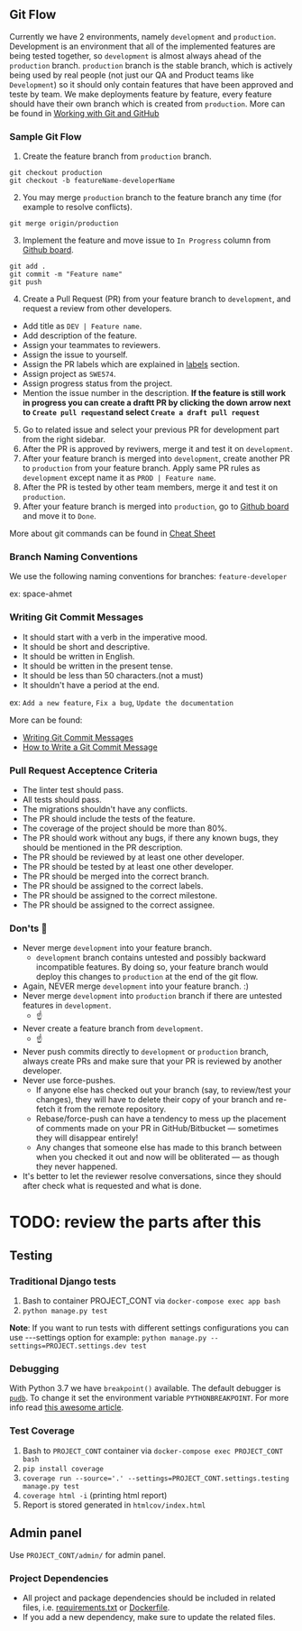 ## Git Flow

Currently we have 2 environments, namely `development` and `production`. Development is an environment that all of the implemented features are being tested together, so `development` is almost always ahead of the `production` branch. `production` branch is the stable branch, which is actively being used by real people (not just our QA and Product teams like `Development`) so it should only contain features that have been approved and teste by team. We make deployments feature by feature, every feature should have their own branch which is created from `production`.
More can be found in [Working with Git and GitHub](https://docs.djangoproject.com/en/dev/internals/contributing/writing-code/working-with-git/)

### Sample Git Flow

1. Create the feature branch from `production` branch.
  ```git
  git checkout production
  git checkout -b featureName-developerName
  ```
2. You may merge `production` branch to the feature branch any time (for example to resolve conflicts).
  ```git
  git merge origin/production
  ```
3. Implement the feature and move issue to `In Progress` column from [Github board](https://github.com/orgs/swe574-spring23/projects/1).
  ```git
  git add .
  git commit -m "Feature name"
  git push
  ```
4. Create a Pull Request (PR) from your feature branch to `development`, and request a review from other developers.
- Add title as `DEV | Feature name`.
- Add description of the feature.
- Assign your teammates to reviewers.
- Assign the issue to yourself.
- Assign the PR labels which are explained in [labels](https://github.com/swe574-spring23/SWE574/docs/github/labels.md) section.
- Assign project as `SWE574`.
- Assign progress status from the project.
- Mention the issue number in the description.
**If the feature is still work in progress you can create a draftt PR by clicking the down arrow next to `Create pull request`and select `Create a draft pull request`**
5. Go to related issue and select your previous PR for development part from the right sidebar.
6. After the PR is approved by reviwers, merge it and test it on `development`.
7. After your feature branch is merged into `development`, create another PR to `production` from your feature branch. Apply same PR rules as `development` except name it as `PROD | Feature name`.
8. After the PR is tested by other team members, merge it and test it on `production`.
9. After your feature branch is merged into `production`, go to [Github board](https://github.com/orgs/swe574-spring23/projects/1) and move it to `Done`.

More about git commands can be found in [Cheat Sheet](https://education.github.com/git-cheat-sheet-education.pdf)


### Branch Naming Conventions

We use the following naming conventions for branches: `feature-developer`

ex: space-ahmet

### Writing Git Commit Messages

- It should start with a verb in the imperative mood.
- It should be short and descriptive.
- It should be written in English.
- It should be written in the present tense.
- It should be less than 50 characters.(not a must)
- It shouldn't have a period at the end.

ex: `Add a new feature`, `Fix a bug`, `Update the documentation`

More can be found:
- [Writing Git Commit Messages](https://docs.djangoproject.com/en/dev/internals/contributing/writing-code/submitting-patches/#writing-git-commit-messages)
- [How to Write a Git Commit Message](https://cbea.ms/git-commit/)



### Pull Request Acceptence Criteria
- The linter test should pass.
- All tests should pass.
- The migrations shouldn't have any conflicts.
- The PR should include the tests of the feature.
- The coverage of the project should be more than 80%.
- The PR should work without any bugs, if there any known bugs, they should be mentioned in the PR description.
- The PR should be reviewed by at least one other developer.
- The PR should be tested by at least one other developer.
- The PR should be merged into the correct branch.
- The PR should be assigned to the correct labels.
- The PR should be assigned to the correct milestone.
- The PR should be assigned to the correct assignee.


### Don'ts :no_entry_sign:

- Never merge `development` into your feature branch.
  - `development` branch contains untested and possibly backward incompatible features. By doing so, your feature branch would deploy this changes to `production` at the end of the git flow.
- Again, NEVER merge `development` into your feature branch. :)
- Never merge `development` into `production` branch if there are untested features in `development`.
  - :point_up:
- Never create a feature branch from `development`.
  - :point_up:
- Never push commits directly to `development` or `production` branch, always create PRs and make sure that your PR is reviewed by another developer.
- Never use force-pushes.
  - If anyone else has checked out your branch (say, to review/test your changes), they will have to delete their copy of your branch and re-fetch it from the remote repository.
  - Rebase/force-push can have a tendency to mess up the placement of comments made on your PR in GitHub/Bitbucket — sometimes they will disappear entirely!
  - Any changes that someone else has made to this branch between when you checked it out and now will be obliterated — as though they never happened.
- It's better to let the reviewer resolve conversations, since they should after check what is requested and what is done.


# TODO: review the parts after this

## Testing

### Traditional Django tests
1. Bash to container PROJECT_CONT via `docker-compose exec app bash`
2. `python manage.py test`

**Note**: If you want to run tests with different settings configurations you can use ---settings option for example: `python manage.py --settings=PROJECT.settings.dev test`


### Debugging
With Python 3.7 we have `breakpoint()` available. The default debugger is [`pudb`](https://pypi.org/project/pudb/). To change it set the environment variable `PYTHONBREAKPOINT`. For more info read [this awesome article](https://hackernoon.com/python-3-7s-new-builtin-breakpoint-a-quick-tour-4f1aebc444c).

### Test Coverage
1. Bash to `PROJECT_CONT` container via `docker-compose exec PROJECT_CONT bash`
2. `pip install coverage`
3. `coverage run --source='.' --settings=PROJECT_CONT.settings.testing manage.py test`
4. `coverage html -i` (printing html report)
5. Report is stored generated in `htmlcov/index.html`

## Admin panel
Use `PROJECT_CONT/admin/` for admin panel.



### Project Dependencies
- All project and package dependencies should be included in related files, i.e. [requirements.txt](requirements.txt) or [Dockerfile](python.Dockerfile).
- If you add a new dependency, make sure to update the related files.
